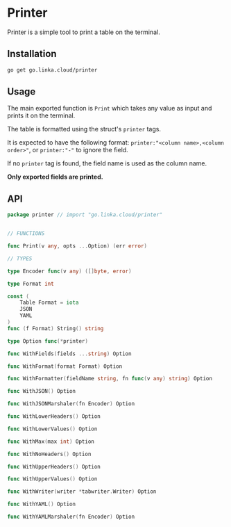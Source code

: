 # Printer

Printer is a simple tool to print a table on the terminal.


## Installation

```bash
go get go.linka.cloud/printer
```

## Usage

The main exported function is `Print` which takes any value as input and prints it on the terminal.

The table is formatted using the struct's `printer` tags.

It is expected to have the following format: `printer:"<column name>,<column order>"`, or `printer:"-"` to ignore the field.

If no `printer` tag is found, the field name is used as the column name.

**Only exported fields are printed.**

## API

```go
package printer // import "go.linka.cloud/printer"


// FUNCTIONS

func Print(v any, opts ...Option) (err error)

// TYPES

type Encoder func(v any) ([]byte, error)

type Format int

const (
	Table Format = iota
	JSON
	YAML
)
func (f Format) String() string

type Option func(*printer)

func WithFields(fields ...string) Option

func WithFormat(format Format) Option

func WithFormatter(fieldName string, fn func(v any) string) Option

func WithJSON() Option

func WithJSONMarshaler(fn Encoder) Option

func WithLowerHeaders() Option

func WithLowerValues() Option

func WithMax(max int) Option

func WithNoHeaders() Option

func WithUpperHeaders() Option

func WithUpperValues() Option

func WithWriter(writer *tabwriter.Writer) Option

func WithYAML() Option

func WithYAMLMarshaler(fn Encoder) Option


```
